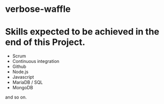 # verbose-waffle

# Skills expected to be achieved in the end of this Project.

- Scrum
- Continuous integration
- Github
- Node.js
- Javascript
- MariaDB / SQL
- MongoDB

and so on.
